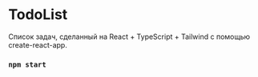 # TodoList

Список задач, сделанный на React + TypeScript + Tailwind с помощью create-react-app.

### `npm start`
